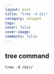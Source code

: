 ```yaml
---
layout: post
title: "tree -d dir"
category: snippet
tags: 
cover: false
cover-image: 
comments: false
---
```


## tree command ##
`tree -d /dir/`
